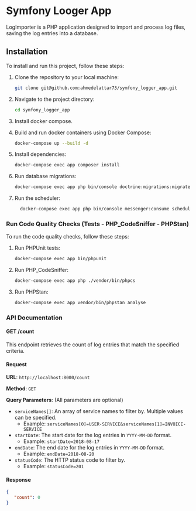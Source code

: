 # Symfony Looger App

LogImporter is a PHP application designed to import and process log files, saving the log entries into a database. 

## Installation

To install and run this project, follow these steps:

1. Clone the repository to your local machine:

    ```bash
    git clone git@github.com:ahmedelattar73/symfony_logger_app.git
    ```

2. Navigate to the project directory:

    ```bash
    cd symfony_logger_app
    ```

3. Install docker compose.

4. Build and run docker containers using Docker Compose:

    ```bash
    docker-compose up --build -d
    ```
   
3. Install dependencies:

    ```bash
    docker-compose exec app composer install
    ```

8. Run database migrations:

    ```bash
    docker-compose exec app php bin/console doctrine:migrations:migrate
    ```

10. Run the scheduler:

    ```bash
      docker-compose exec app php bin/console messenger:consume scheduler_watchlogs -vv
    ```




### Run Code Quality Checks (Tests - PHP_CodeSniffer - PHPStan)

To run the code quality checks, follow these steps:

1. Run PHPUnit tests:

    ```bash
    docker-compose exec app bin/phpunit
    ```

2. Run PHP_CodeSniffer:

    ```bash
    docker-compose exec app php ./vendor/bin/phpcs
    ```

3. Run PHPStan:

    ```bash
    docker-compose exec app vendor/bin/phpstan analyse
    ```


### API Documentation

#### GET /count

This endpoint retrieves the count of log entries that match the specified criteria.

#### Request

**URL**: `http://localhost:8000/count`

**Method**: `GET`

**Query Parameters**: (All parameters are optional)

- `serviceNames[]`: An array of service names to filter by. Multiple values can be specified.
   - Example: `serviceNames[0]=USER-SERVICE&serviceNames[1]=INVOICE-SERVICE`
- `startDate`: The start date for the log entries in `YYYY-MM-DD` format.
   - Example: `startDate=2018-08-17`
- `endDate`: The end date for the log entries in `YYYY-MM-DD` format.
   - Example: `endDate=2018-08-20`
- `statusCode`: The HTTP status code to filter by.
   - Example: `statusCode=201`

#### Response

```json
{
   "count": 0
}
